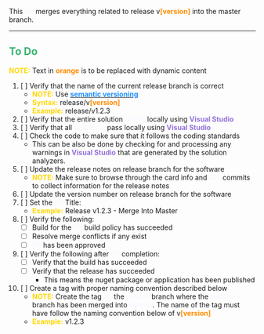 This <span style="color:ghostwhite;font-weight:bold">PR</span> merges everything related to release v<span style="color:darkorange;font-weight:bold">[version]</span> into the master branch.

---

## <span style="color:mediumseagreen;font-weight:bold">To Do</span>
<span style="color:gold;font-weight:bold">NOTE:</span> Text in <span style="color:darkorange;font-weight:bold">orange</span> is to be replaced with dynamic content

1. [ ] Verify that the name of the current release branch is correct
	* <span style="color:gold;font-weight:bold">NOTE:</span> Use [<span style="color:dodgerblue;font-weight:bold">semantic versioning</span>](https://semver.org/)
	* <span style="color:gold;font-weight:bold">Syntax:</span> release/v<span style="color:darkorange;font-weight:bold">[version]</span>
	* <span style="color:gold;font-weight:bold">Example:</span> release/v1.2.3
2. [ ] Verify that the entire solution <span style="color:ghostwhite;font-weight:bold">builds</span> locally using <span style="color:mediumpurple;font-weight:bold;font-weight:bold">Visual Studio</span>
3. [ ] Verify that all <span style="color:ghostwhite;font-weight:bold">unit tests</span> pass locally using <span style="color:mediumpurple;font-weight:bold;font-weight:bold">Visual Studio</span>
4. [ ] Check the code to make sure that it follows the coding standards
   * This can be also be done by checking for and processing any warnings in <span style="color:mediumpurple;font-weight:bold">Visual Studio</span> that are generated by the solution analyzers.
5. [ ] Update the release notes on release branch for the software
	* <span style="color:gold;font-weight:bold">NOTE:</span> Make sure to browse through the card info and <span style="color:ghostwhite;font-weight:bold">GIT</span> commits to collect information for the release notes
6. [ ] Update the version number on release branch for the software
7. [ ] Set the <span style="color:ghostwhite;font-weight:bold">PR</span> Title:
   * <span style="color:gold;font-weight:bold">Example:</span> Release v1.2.3 - Merge Into Master
8. [ ]  Verify the following:
   * [ ] Build for the <span style="color:ghostwhite;font-weight:bold">PR</span> build policy has succeeded
   * [ ] Resolve merge conflicts if any exist
   * [ ] <span style="color:ghostwhite;font-weight:bold">PR</span> has been approved
9.  [ ] Verify the following after <span style="color:ghostwhite;font-weight:bold">PR</span> completion:
    * [ ] Verify that the build has succeeded
    * [ ] Verify that the release has succeeded
      * This means the nuget package or application has been published
10. [ ] Create a tag with proper naming convention described below
	* <span style="color:gold;font-weight:bold">NOTE:</span> Create the tag <span style="color:ghostwhite;font-weight:bold">on</span> the <span style="color:ghostwhite;font-weight:bold">master</span> branch where the <span style="color:ghostwhite;font-weight:bold">release</span> branch has been merged into <span style="color:ghostwhite;font-weight:bold">master</span>. The name of the tag must have follow the naming convention below of v<span style="color:darkorange;font-weight:bold">[version]</span>
  	* <span style="color:gold;font-weight:bold">Example:</span>  v1.2.3


